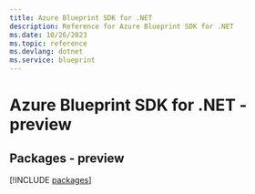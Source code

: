 ```yaml
---
title: Azure Blueprint SDK for .NET
description: Reference for Azure Blueprint SDK for .NET
ms.date: 10/26/2023
ms.topic: reference
ms.devlang: dotnet
ms.service: blueprint
---
```

# Azure Blueprint SDK for .NET - preview
## Packages - preview
[!INCLUDE [packages](blueprint-index.md)]